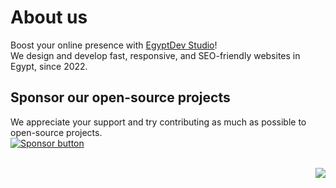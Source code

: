 # About us
Boost your online presence with [EgyptDev Studio](https://en.egyptdev.ru/#contact)!  
We design and develop fast, responsive, and SEO-friendly websites in Egypt, since 2022.

## Sponsor our open-source projects
We appreciate your support and try contributing as much as possible to open-source projects.<br>
<a href="https://github.com/sponsors/rchutchev" target="_blank">
  <img src="https://img.shields.io/static/v1?label=Sponsor&message=%E2%9D%A4&logo=GitHub&color=%23fe8e86" alt="Sponsor button">
</a>
<br><br>
<div align="right">
  
  ![](https://komarev.com/ghpvc/?username=egyptdevru)

</div>
